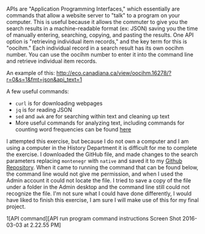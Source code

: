 APIs are "Application Programming Interfaces," which essentially are commands that allow a website server to "talk" to a program on your computer. This is useful because it allows the commuter to give you the search results in a machine-readable format (ex: JSON) saving you the time of manually entering, searching, copying, and pasting the results. One API option is "retrieving individual item records," and the key term for this is "oocihm." Each individual record in a search result has its own oocihm number. You can use the oocihm number to enter it into the command line and retrieve individual item records. 

An example of this: http://eco.canadiana.ca/view/oocihm.16278/?r=0&s=1&fmt=json&api_text=1 

A few useful commands:

* `curl` is for downloading webpages
* `jq`	is for reading JSON
* `sed` and `awk`  are for searching within text and cleaning up text
* More useful commands for analyzing text, including commands for counting word frequencies can be found [here](http://williamjturkel.net/2013/06/15/basic-text-analysis-with-command-line-tools-in-linux/)

I attempted this exercise, but because I do not own a computer and I am using a computer in the History Department it is difficult for me to complete the exercise. I downloaded the GitHub file, and made changes to the search parameters replacing `montenegr` with `native` and saved it to my [Github Repository](https://github.com/1991MelJ/Open-Notebook-/blob/master/module%202/Exercise-3-APIs-1991MelJ.api-ex-mac.sh). When it came to running the command that can be found below, the command line would not give me permission, and when I used the Admin account it could not locate the file. I tried to save a copy of the file under a folder in the Admin desktop and the command line still could not recognize the file. I'm not sure what I could have done differently, I would have liked to finish this exercise, I am sure I will make use of this for my final project.

1[API command][API run program command instructions Screen Shot 2016-03-03 at 2.22.55 PM] 